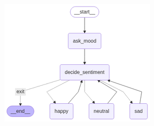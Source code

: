 
![image](https://github.com/D3athGr1p/Learning-Langgraph/blob/main/Mood-Based%20Journal%20Assistant/diagram.png?raw=true)
